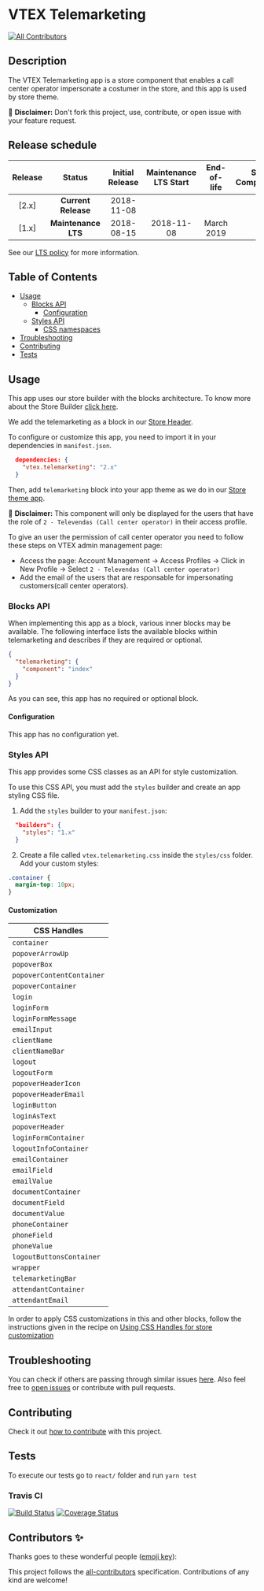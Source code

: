 # VTEX Telemarketing
<!-- ALL-CONTRIBUTORS-BADGE:START - Do not remove or modify this section -->
[![All Contributors](https://img.shields.io/badge/all_contributors-0-orange.svg?style=flat-square)](#contributors-)
<!-- ALL-CONTRIBUTORS-BADGE:END -->

## Description

The VTEX Telemarketing app is a store component that enables a call center operator impersonate a costumer in the store, and this app is used by store theme.

:loudspeaker: **Disclaimer:** Don't fork this project, use, contribute, or open issue with your feature request.

## Release schedule

| Release |       Status        | Initial Release | Maintenance LTS Start | End-of-life | Store Compatibility |
| :-----: | :-----------------: | :-------------: | :-------------------: | :---------: | :-----------------: |
|  [2.x]  | **Current Release** |   2018-11-08    |                       |             |         2.x         |
|  [1.x]  | **Maintenance LTS** |   2018-08-15    |      2018-11-08       | March 2019  |         1.x         |

See our [LTS policy](https://github.com/vtex-apps/awesome-io#lts-policy) for more information.

## Table of Contents

- [Usage](#usage)
  - [Blocks API](#blocks-api)
    - [Configuration](#configuration)
  - [Styles API](#styles-api)
    - [CSS namespaces](#css-namespaces)
- [Troubleshooting](#troubleshooting)
- [Contributing](#contributing)
- [Tests](#tests)

## Usage

This app uses our store builder with the blocks architecture. To know more about the Store Builder [click here](https://help.vtex.com/en/tutorial/understanding-storebuilder-and-stylesbuilder#structuring-and-configuring-our-store-with-object-object).

We add the telemarketing as a block in our [Store Header](https://github.com/vtex-apps/store-header/blob/master/store/interfaces.json).

To configure or customize this app, you need to import it in your dependencies in `manifest.json`.

```json
  dependencies: {
    "vtex.telemarketing": "2.x"
  }
```

Then, add `telemarketing` block into your app theme as we do in our [Store theme app](https://github.com/vtex-apps/store-theme/blob/master/store/blocks.json).

:loudspeaker: **Disclaimer:** This component will only be displayed for the users that have the role of `2 - Televendas (Call center operator)` in their access profile.

To give an user the permission of call center operator you need to follow these steps on VTEX admin management page:

- Access the page: Account Management -> Access Profiles -> Click in New Profile -> Select `2 - Televendas (Call center operator)`
- Add the email of the users that are responsable for impersonating customers(call center operators).

### Blocks API

When implementing this app as a block, various inner blocks may be available. The following interface lists the available blocks within telemarketing and describes if they are required or optional.

```json
{
  "telemarketing": {
    "component": "index"
  }
}
```

As you can see, this app has no required or optional block.

#### Configuration

This app has no configuration yet.

### Styles API

This app provides some CSS classes as an API for style customization.

To use this CSS API, you must add the `styles` builder and create an app styling CSS file.

1. Add the `styles` builder to your `manifest.json`:

```json
  "builders": {
    "styles": "1.x"
  }
```

2. Create a file called `vtex.telemarketing.css` inside the `styles/css` folder. Add your custom styles:

```css
.container {
  margin-top: 10px;
}
```

#### Customization

| CSS Handles               |
| ------------------------- |
| `container`               |
| `popoverArrowUp`          |
| `popoverBox`              |
| `popoverContentContainer` |
| `popoverContainer`        |
| `login`                   |
| `loginForm`               |
| `loginFormMessage`        |
| `emailInput`              |
| `clientName`              |
| `clientNameBar`           |
| `logout`                  |
| `logoutForm`              |
| `popoverHeaderIcon`       |
| `popoverHeaderEmail`      |
| `loginButton`             |
| `loginAsText`             |
| `popoverHeader`           | 
| `loginFormContainer`      | 
| `logoutInfoContainer`     |
| `emailContainer`          |
| `emailField`              |
| `emailValue`              |
| `documentContainer`       |
| `documentField`           |
| `documentValue`           |
| `phoneContainer`          |
| `phoneField`              |
| `phoneValue`              |
| `logoutButtonsContainer`  |
| `wrapper`                 |
| `telemarketingBar`        |
| `attendantContainer`      |
| `attendantEmail`          |

In order to apply CSS customizations in this and other blocks, follow the instructions given in the recipe on [Using CSS Handles for store customization](https://vtex.io/docs/recipes/style/using-css-handles-for-store-customization)

## Troubleshooting

You can check if others are passing through similar issues [here](https://github.com/vtex-apps/telemarketing/issues). Also feel free to [open issues](https://github.com/vtex-apps/telemarketing/issues/new) or contribute with pull requests.

## Contributing

Check it out [how to contribute](https://github.com/vtex-apps/awesome-io#contributing) with this project. 

## Tests

To execute our tests go to `react/` folder and run `yarn test`

### Travis CI

[![Build Status](https://travis-ci.org/vtex-apps/telemarketing.svg?branch=master)](https://travis-ci.org/vtex-apps/telemarketing)
[![Coverage Status](https://coveralls.io/repos/github/vtex-apps/telemarketing/badge.svg?branch=master)](https://coveralls.io/github/vtex-apps/telemarketing?branch=master)

## Contributors ✨

Thanks goes to these wonderful people ([emoji key](https://allcontributors.org/docs/en/emoji-key)):

<!-- ALL-CONTRIBUTORS-LIST:START - Do not remove or modify this section -->
<!-- prettier-ignore-start -->
<!-- markdownlint-disable -->
<!-- markdownlint-enable -->
<!-- prettier-ignore-end -->
<!-- ALL-CONTRIBUTORS-LIST:END -->

This project follows the [all-contributors](https://github.com/all-contributors/all-contributors) specification. Contributions of any kind are welcome!